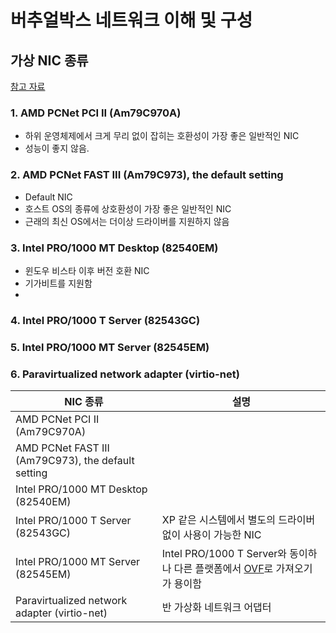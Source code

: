 # 버추얼박스 네트워크 이해 및 구성

## 가상 NIC 종류
[참고 자료](https://www.virtualbox.org/manual/ch06.html)

### 1. AMD PCNet PCI II (Am79C970A)
 - 하위 운영체제에서 크게 무리 없이 잡히는 호환성이 가장 좋은 일반적인 NIC
 - 성능이 좋지 않음.

### 2. AMD PCNet FAST III (Am79C973), the default setting
 - Default NIC
 - 호스트 OS의 종류에 상호환성이 가장 좋은 일반적인 NIC
 - 근래의 최신 OS에서는 더이상 드라이버를 지원하지 않음

### 3. Intel PRO/1000 MT Desktop (82540EM)
 - 윈도우 비스타 이후 버전 호환 NIC
 - 기가비트를 지원함
 - 
### 4. Intel PRO/1000 T Server (82543GC)

### 5. Intel PRO/1000 MT Server (82545EM)

### 6. Paravirtualized network adapter (virtio-net)

|NIC 종류                                           |설명  |
|--------------------------------------------------|--|
|AMD PCNet PCI II (Am79C970A)                      |||
|AMD PCNet FAST III (Am79C973), the default setting||
|Intel PRO/1000 MT Desktop (82540EM)               ||
|Intel PRO/1000 T Server (82543GC)                 |XP 같은 시스템에서 별도의 드라이버 없이 사용이 가능한 NIC|
|Intel PRO/1000 MT Server (82545EM)                |Intel PRO/1000 T Server와 동이하나 다른 플랫폼에서 [OVF](https://ko.wikipedia.org/wiki/%EA%B0%9C%EB%B0%A9%ED%98%95_%EA%B0%80%EC%83%81%ED%99%94_%ED%8F%AC%EB%A7%B7)로 가져오기가 용이함|
|Paravirtualized network adapter (virtio-net)      |반 가상화 네트워크 어댑터|











<!--stackedit_data:
eyJoaXN0b3J5IjpbNDg3MjQwNjkxLC0xMjQ2MDE3NDMxXX0=
-->